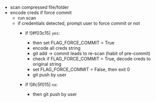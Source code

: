 - scan compressed file/folder
- encode creds if force commit
  - run scan
  - if credentials detected, prompt user to force commit or not
    - if ![#f03c15] `yes`:
      - then set FLAG_FORCE_COMMIT = True
      - encode all creds string
      - git add -> commit leads to re-scan (habit of pre-commit)
      - check if FLAG_FORCE_COMMIT = True, decode creds to original string
      - set FLAG_FORCE_COMMIT = False, then exit 0
      - git push by user

    - if ![#c5f015] `no`:
      - then git push by user